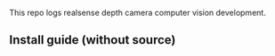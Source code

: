 This repo logs realsense depth camera computer vision development.

## Install guide (without source)

